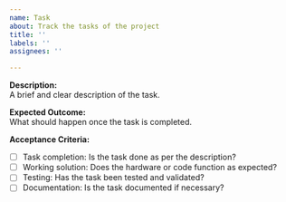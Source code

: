 ```yaml
---
name: Task
about: Track the tasks of the project
title: ''
labels: ''
assignees: ''

---
```


**Description:**  
A brief and clear description of the task. 

**Expected Outcome:**  
What should happen once the task is completed.  

**Acceptance Criteria:**
- [ ] Task completion: Is the task done as per the description?
- [ ] Working solution: Does the hardware or code function as expected?
- [ ] Testing: Has the task been tested and validated?
- [ ] Documentation: Is the task documented if necessary?
